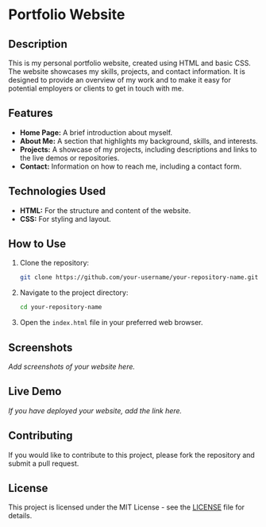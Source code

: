 # Portfolio Website

## Description
This is my personal portfolio website, created using HTML and basic CSS. The website showcases my skills, projects, and contact information. It is designed to provide an overview of my work and to make it easy for potential employers or clients to get in touch with me.

## Features
- **Home Page:** A brief introduction about myself.
- **About Me:** A section that highlights my background, skills, and interests.
- **Projects:** A showcase of my projects, including descriptions and links to the live demos or repositories.
- **Contact:** Information on how to reach me, including a contact form.

## Technologies Used
- **HTML:** For the structure and content of the website.
- **CSS:** For styling and layout.

## How to Use
1. Clone the repository:
   ```bash
   git clone https://github.com/your-username/your-repository-name.git
   ```
2. Navigate to the project directory:
   ```bash
   cd your-repository-name
   ```
3. Open the `index.html` file in your preferred web browser.

## Screenshots
_Add screenshots of your website here._

## Live Demo
_If you have deployed your website, add the link here._

## Contributing
If you would like to contribute to this project, please fork the repository and submit a pull request.

## License
This project is licensed under the MIT License - see the [LICENSE](LICENSE) file for details.
